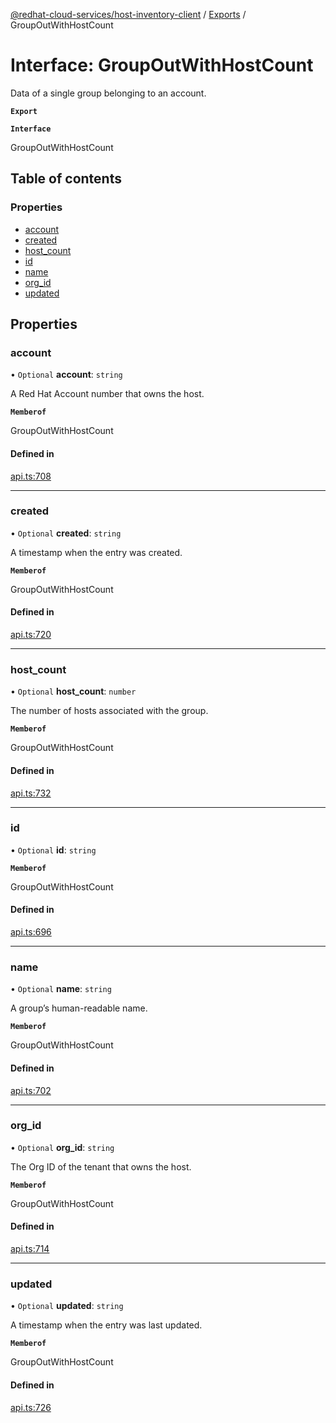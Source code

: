 [@redhat-cloud-services/host-inventory-client](../README.md) / [Exports](../modules.md) / GroupOutWithHostCount

# Interface: GroupOutWithHostCount

Data of a single group belonging to an account.

**`Export`**

**`Interface`**

GroupOutWithHostCount

## Table of contents

### Properties

- [account](GroupOutWithHostCount.md#account)
- [created](GroupOutWithHostCount.md#created)
- [host\_count](GroupOutWithHostCount.md#host_count)
- [id](GroupOutWithHostCount.md#id)
- [name](GroupOutWithHostCount.md#name)
- [org\_id](GroupOutWithHostCount.md#org_id)
- [updated](GroupOutWithHostCount.md#updated)

## Properties

### account

• `Optional` **account**: `string`

A Red Hat Account number that owns the host.

**`Memberof`**

GroupOutWithHostCount

#### Defined in

[api.ts:708](https://github.com/RedHatInsights/javascript-clients/blob/master/packages/host-inventory/api.ts#L708)

___

### created

• `Optional` **created**: `string`

A timestamp when the entry was created.

**`Memberof`**

GroupOutWithHostCount

#### Defined in

[api.ts:720](https://github.com/RedHatInsights/javascript-clients/blob/master/packages/host-inventory/api.ts#L720)

___

### host\_count

• `Optional` **host\_count**: `number`

The number of hosts associated with the group.

**`Memberof`**

GroupOutWithHostCount

#### Defined in

[api.ts:732](https://github.com/RedHatInsights/javascript-clients/blob/master/packages/host-inventory/api.ts#L732)

___

### id

• `Optional` **id**: `string`

**`Memberof`**

GroupOutWithHostCount

#### Defined in

[api.ts:696](https://github.com/RedHatInsights/javascript-clients/blob/master/packages/host-inventory/api.ts#L696)

___

### name

• `Optional` **name**: `string`

A group’s human-readable name.

**`Memberof`**

GroupOutWithHostCount

#### Defined in

[api.ts:702](https://github.com/RedHatInsights/javascript-clients/blob/master/packages/host-inventory/api.ts#L702)

___

### org\_id

• `Optional` **org\_id**: `string`

The Org ID of the tenant that owns the host.

**`Memberof`**

GroupOutWithHostCount

#### Defined in

[api.ts:714](https://github.com/RedHatInsights/javascript-clients/blob/master/packages/host-inventory/api.ts#L714)

___

### updated

• `Optional` **updated**: `string`

A timestamp when the entry was last updated.

**`Memberof`**

GroupOutWithHostCount

#### Defined in

[api.ts:726](https://github.com/RedHatInsights/javascript-clients/blob/master/packages/host-inventory/api.ts#L726)
